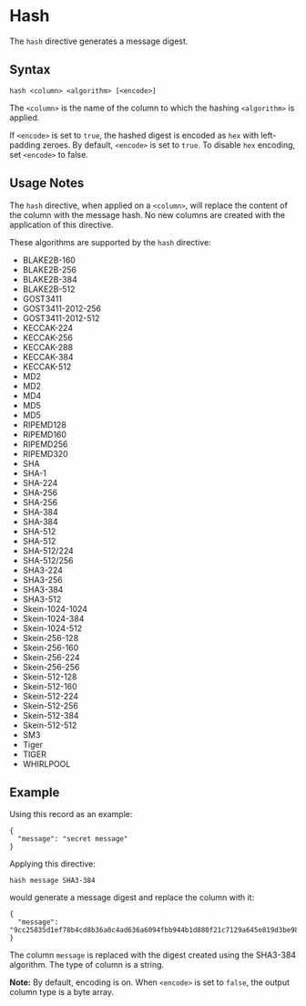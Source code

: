 # Hash

The `hash` directive generates a message digest.


## Syntax
```
hash <column> <algorithm> [<encode>]
```

The `<column>` is the name of the column to which the hashing `<algorithm>` is applied.

If `<encode>` is set to `true`, the hashed digest is encoded as `hex` with left-padding
zeroes. By default, `<encode>` is set to `true`. To disable `hex` encoding, set `<encode>` to
false.


## Usage Notes

The `hash` directive, when applied on a `<column>`, will replace the content of the column
with the message hash. No new columns are created with the application of this directive.

These algorithms are supported by the `hash` directive:

* BLAKE2B-160
* BLAKE2B-256
* BLAKE2B-384
* BLAKE2B-512
* GOST3411
* GOST3411-2012-256
* GOST3411-2012-512
* KECCAK-224
* KECCAK-256
* KECCAK-288
* KECCAK-384
* KECCAK-512
* MD2
* MD2
* MD4
* MD5
* MD5
* RIPEMD128
* RIPEMD160
* RIPEMD256
* RIPEMD320
* SHA
* SHA-1
* SHA-224
* SHA-256
* SHA-256
* SHA-384
* SHA-384
* SHA-512
* SHA-512
* SHA-512/224
* SHA-512/256
* SHA3-224
* SHA3-256
* SHA3-384
* SHA3-512
* Skein-1024-1024
* Skein-1024-384
* Skein-1024-512
* Skein-256-128
* Skein-256-160
* Skein-256-224
* Skein-256-256
* Skein-512-128
* Skein-512-160
* Skein-512-224
* Skein-512-256
* Skein-512-384
* Skein-512-512
* SM3
* Tiger
* TIGER
* WHIRLPOOL


## Example

Using this record as an example:
```
{
  "message": "secret message"
}
```

Applying this directive:
```
hash message SHA3-384
```

would generate a message digest and replace the column with it:
```
{
  "message": "9cc25835d1ef78b4cd8b36a0c4ad636a6094fbb944b1d880f21c7129a645e819d3be987e8ae2f0f8d6cbebb8452419ef"
}
```

The column `message` is replaced with the digest created using the SHA3-384 algorithm. The
type of column is a string.

**Note:** By default, encoding is on. When `<encode>` is set to `false`, the output column
type is a byte array.
